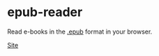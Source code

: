 # epub-reader

Read e-books in the [.epub](https://en.wikipedia.org/wiki/EPUB) format in your browser.

[Site](https://epub-reader.surge.sh/)
